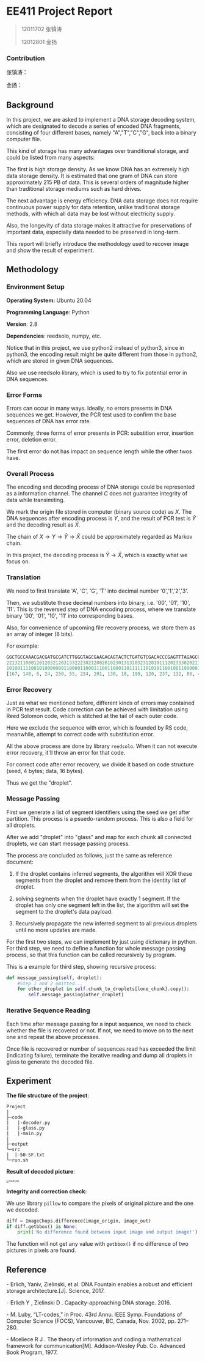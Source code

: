 # EE411 Project Report

> 12011702 张镇涛
>
> 12012801 金扬

### Contribution

张镇涛：

金扬：



## Background

In this project, we are asked to implement a DNA storage decoding system, which are designated to decode a series of encoded DNA fragments, consisting of four different bases, namely "A","T","C","G", back into a binary computer file.

This kind of storage has many advantages over tranditional storage, and could be listed from many aspects:

The first is high storage density. As we know DNA has an extremely high data storage density. It is estimated that one gram of DNA can store approximately 215 PB of data. This is several orders of magnitude higher than traditional storage mediums such as hard drives. 

The next advantage is energy efficiency. DNA data storage does not require continuous power supply for data retention, unlike traditional storage methods, with which all data may be lost without electricity supply.

Also, the longevity of data storage makes it attractive for preservations of important data, especially data needed to be preserved in long-term.

This report will briefly introduce the methodology used to recover image and show the result of experiment.



## Methodology 

### Environment Setup

**Operating System:** Ubuntu 20.04

**Programming Language**: Python

**Version**: 2.8

**Dependencies**: reedsolo, numpy, etc.

Notice that in this project, we use python2 instead of python3, since in python3, the encoding result might be quite different from those in python2, which are stored in given DNA sequences.

Also we use reedsolo library, which is used to try to fix potential error in DNA sequences.



### Error Forms

Errors can occur in many ways. Ideally, no errors presents in DNA sequences we get. However, the PCR test used to confirm the base sequences of DNA has error rate.

Commonly, three forms of error presents in PCR: substition error, insertion error, deletion error.

The first error do not has impact on sequence length while the other twos have.



### Overall Process

The encoding and decoding process of DNA storage could be represented as a information channel. The channel $C$ does not guarantee integrity of data while transimiting.

We mark the origin file stored in computer (binary source code) as $X$. The DNA sequences after encoding process is $Y$, and the result of PCR test is $\hat Y$ and the decoding result as $\hat X$.

The chain of $X\to Y\to \hat Y\to \hat X$ could be approximately regarded as Markov chain.

In this project, the decoding process is $\hat Y\to \hat X$, which is exactly what we focus on.



### Translation

We need to first translate 'A', 'C', 'G', 'T' into decimal number '0','1','2','3'.

Then, we substitute these decimal numbers into binary, i.e. '00', '01', '10', '11'. This is the reversed step of DNA encoding process, where we translate binary '00', '01', '10', '11' into corresponding bases.

Also, for convenience of upcoming file recovery process, we store them as an array of integer (8 bits).

For example:

```python
GGCTGCCAAACGACGATGCGATCTTGGGTAGCGAAGACAGTACTCTGATGTCGACACCCGAGTTTAGAGCCTACTAGAGCTATGGTGAGACGAGGATTAG #DNA sequences
2213211000120120321203133222302120020102301313203231201011120233302021130130202130322320201202203302 #Decimal representation
10100111100101000000011000011000111001100011011111101010110010011000001000010010110001110111100011101101100001000101011000101111110010001001011100011100100010011100111010111000100001100010100011110010 #Binary representation
[167, 148, 6, 24, 230, 55, 234, 201, 130, 18, 199, 120, 237, 132, 86, 47, 200, 151, 28, 137, 206, 184, 134, 40, 242] #Convert to integer array
```



### Error Recovery

Just as what we mentioned before, different kinds of errors may contained in PCR test result. Code correction can be achieved with limitation using Reed Solomon code, which is stitched at the tail of each outer code.

Here we exclude the sequence with error, which is founded by RS code, meanwhile, attempt to correct code with substitution error.

All the above process are done by library `reedsolo`. When it can not execute error recovery, it'll throw an error for that code.

For correct code after error recovery, we divide it based on code structure (seed, 4 bytes; data, 16 bytes).

Thus we get the "droplet".



### Message Passing

First we generate a list of segment identifiers using the seed we get after partition. This process is a psuedo-random process. This is also a field for all droplets.

After we add "droplet" into "glass" and map for each chunk all connected droplets, we can start message passing process.

The process are concluded as follows, just the same as reference document:

1. If the droplet contains inferred segments, the algorithm will XOR these segments from the droplet and remove them from the identity list of droplet.

2. solving segments when the droplet have exactly 1 segment. If the droplet has only one segment left in the list, the algorithm will set the segment to the droplet's data payload.

3. Recursively propagate the new inferred segment to all previous droplets until no more updates are made.

For the first two steps, we can implement by just using dictionary in python. For third step, we need to define a function for whole message passing process, so that this function can be called recursively by program.

This is a example for third step, showing recursive process:

```python
def message_passing(self, droplet):
	#Step 1 and 2 omitted...
    for other_droplet in self.chunk_to_droplets[lone_chunk].copy():
        self.message_passing(other_droplet)
```



### Iterative Sequence Reading

Each time after message passing for a input sequence, we need to check whether the file is recovered or not. If not, we need to move on to the next one and repeat the above processes.

Once file is recovered or number of sequences read has exceeded the limit (indicating failure), terminate the iterative reading and dump all droplets in glass to generate the decoded file.



## Experiment

**The file structure of the project**:

```
Project
|
├─code
|   |-decoder.py
|   |-glass.py
|   |-main.py
|   
├─output
└─src
|  |-50-SF.txt
└─run.sh
```



**Result of decoded picture**:

<img src="./result_exp.PNG" alt="result_exp" style="zoom: 40%;" />



**Integrity and correction check:**

We use library `pillow` to compare the pixels of original picture and the one we decoded.

```python
diff = ImageChops.difference(image_origin, image_out)
if diff.getbbox() is None:
    print('No difference found between input image and output image!')
```

The function will not get any value with `getbbox()` if no difference of two pictures in pixels are found.



## Reference

\- Erlich, Yaniv, Zielinski, et al. DNA Fountain enables a robust and efficient storage architecture.[J]. Science, 2017.

\- Erlich Y , Zielinski D . Capacity-approaching DNA storage. 2016.

\- M. Luby, “LT-codes,” in Proc. 43rd Annu. IEEE Symp. Foundations of Computer Science (FOCS), Vancouver, BC, Canada, Nov. 2002, pp. 271–280.

\- Mceliece R J . The theory of information and coding:a mathematical framework for communication[M]. Addison-Wesley Pub. Co. Advanced Book Program, 1977.